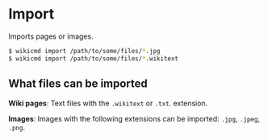 # Import

Imports pages or images.

```sh
$ wikicmd import /path/to/some/files/*.jpg
$ wikicmd import /path/to/some/files/*.wikitext
```

## What files can be imported

**Wiki pages**: Text files with the `.wikitext` or `.txt`. extension.

**Images**: Images with the following extensions can be imported: `.jpg`, `.jpeg`, `.png`.
